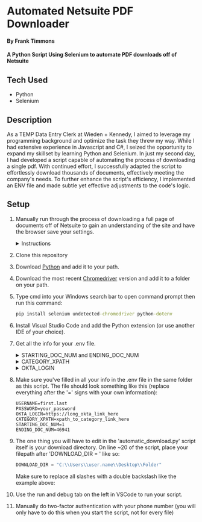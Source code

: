 # Automated Netsuite PDF Downloader

#### By Frank Timmons
#### A Python Script Using Selenium to automate PDF downloads off of Netsuite

## Tech Used
* Python
* Selenium

## Description
As a TEMP Data Entry Clerk at Wieden + Kennedy, I aimed to leverage my programming background and optimize the task they threw my way. While I had extensive experience in Javascript and C#, I seized the opportunity to expand my skillset by learning Python and Selenium. In just my second day, I had developed a script capable of automating the process of downloading a single pdf. With continued effort, I successfully adapted the script to effortlessly download thousands of documents, effectively meeting the company's needs. To further enhance the script's efficiency, I implemented an ENV file and made subtle yet effective adjustments to the code's logic.

## Setup

1. Manually run through the process of downloading a full page of documents off of Netsuite to gain an understanding of the site and have the browser save your settings.
    <details>
    <summary>Instructions</summary>
    <ol>
    <li>Navigate to the 'Print Checks and Forms' page on Netsuite through the 'Transactions'>'Management' dropdowns.</li>
    <li>Click on the category of document you want to print.</li>
    <li>Select the page of documents you wish to print from the dropdown on the right.</li>
    <li>Check the 'Allow Reprinting' box.</li>
    <li>Click 'Mark All'</li>
    <li>Click 'Print'.</li>
    <li>Wait around three minutes for the PDF to open and save it to a new folder on your desktop.</li>
    </ol>
    </details> 
2. Clone this repository
2. Download [Python](https://www.python.org/downloads/) and add it to your path.  
3. Download the most recent [Chromedriver](https://chromedriver.chromium.org/downloads) version and add it to a folder on your path.  
4. Type cmd into your Windows search bar to open command prompt then run this command:
    ```cmd
    pip install selenium undetected-chromedriver python-dotenv 
    ```
5. Install Visual Studio Code and add the Python extension (or use another IDE of your choice). 
6. Get all the info for your .env file.
    <details>
    <summary>STARTING_DOC_NUM and ENDING_DOC_NUM</summary>
    <ol>
    <li>Navigate to the 'Print Checks and Forms' page on Netsuite through the 'Transactions'>'Management' dropdowns.</li>
    <li>Click on the category of document you want to print.</li>
    <li>There should be a dropdown on the right to select which page of documents you want to be printing. The largest number at the end is the ENDING_DOC_NUM, and the number at the start is the STARTING_DOC_NUM </li>
    <img src='https://i.postimg.cc/hvZzfpss/Screenshot-2023-03-21-144200.png' alt='picture of the page'/>
    

    *IMPORTANT NOTE*: If the script stops running, you will have to change the STARTING_DOC_NUM to the page that the script left off at, if you don't want to start from the beginning. The script is set to keep a record of this in the terminal in VSCode
    <li>Put the numbers in your .env file after 'STARTING_DOC_NUM=' and 'ENDING_DOC_NUM=' here:</li>

    ```env
    STARTING_DOC_NUM=___ <--
    ENDING_DOC_NUM=___ <--
    ```
    </ol>
    </details>
    <details>
    <summary>CATEGORY_XPATH</summary>
    <ol>
    <li>Navigate to the 'Print Checks and Forms' page on Netsuite through the 'Transactions'>'Management' dropdowns.</li>
    <li>Press Ctrl+Shift+C.</li>
    <li>Click the category of document you want to print.</li>
    <li>A portion of the new window that has opened up will now be highlighted, right click it and select 'Copy'>'Copy XPATH'</li>
    <img src='https://i.postimg.cc/bNsrJ0tC/Screenshot-2023-03-21-143955.png' alt='picture of the page'/>
    <li>Paste it into the .env file after 'CATEGORY_XPATH=' here: </li>

    ```env
    CATEGORY_XPATH=___ <--
    ```
    </ol>
    </details>
    <details>
    <summary>OKTA_LOGIN</summary>  
    <ol>
    <li>Make sure you are logged in to your Okta and Netsuite account</li>
    <li>Log out of both</li>
    <li>Paste this link into your chrome search bar: https://800733.app.netsuite.com/app/accounting/print/print.nl</li>
    <li>Page should look something like this: </li>
    <img src='https://i.postimg.cc/vH0QW4W1/Screenshot-2023-03-21-144304.png' alt='picture of the page'/>

    If it doesn't, try logging in and out again, and make sure you're logged out on all tabs. 
    <li>DONT log in, and copy the long link that is now in the browser search bar</li>
    <li>Put the link in your .env file after 'OKTA_LOGIN=' here:</li>

    ```env
    OKTA_LOGIN=___ <--
    ```
    </ol>
    </details> 
7. Make sure you've filled in all your info in the .env file in the same folder as this script. The file should look something like this (replace everything after the '=' signs with your own information):
    ```env
    USERNAME=first.last
    PASSWORD=your_password
    OKTA_LOGIN=https://long_okta_link_here
    CATEGORY_XPATH=xpath_to_category_link_here
    STARTING_DOC_NUM=1
    ENDING_DOC_NUM=46941
    ```

8. The one thing you will have to edit in the 'automatic_download.py' script itself is your download directory.  On line ~20 of the script, place your filepath after 'DOWNLOAD_DIR = ' like so:
    ```python
    DOWNLOAD_DIR = "C:\\Users\\user.name\\Desktop\\Folder"
    ```
    Make sure to replace all slashes with a double backslash like the example above:
9. Use the run and debug tab on the left in VSCode to run your script.
10. Manually do two-factor authentication with your phone number (you will only have to do this when you start the script, not for every file)